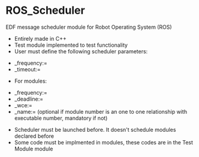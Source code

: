 # ROS_Scheduler
EDF message scheduler module for Robot Operating System (ROS)

+ Entirely made in C++
+ Test module implemented to test functionality
+ User must define the following scheduler parameters:
* _frequency:=
* _timeout:=
+ For modules:
* _frequency:=
* _deadline:=
* _wce:=
* _name:= (optional if module number is an one to one relationship with executable number, mandatory if not)
+ Scheduler must be launched before. It doesn't schedule modules declared before
+ Some code must be implmented in modules, these codes are in the Test Module module
